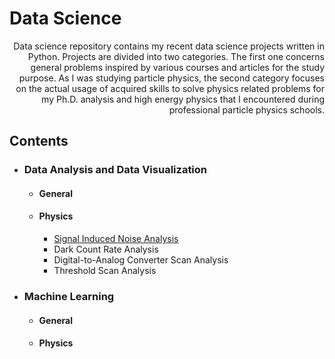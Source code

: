 # Data Science
<div style="text-align: right">
Data science repository contains my recent data science projects written in Python. Projects are divided into two categories. The first one concerns general problems inspired by various courses and articles for the study purpose. As I was studying particle physics, the second category focuses on the actual usage of acquired skills to solve physics related problems for my Ph.D. analysis and high energy physics that I encountered during professional particle physics schools.
</div>

## Contents

- ### Data Analysis and Data Visualization 
  - #### General
  
  - #### Physics
    - [Signal Induced Noise Analysis](https://github.com/islazykv/data-science/blob/main/data-analysis/physics/SIN-analysis.ipynb)
    - Dark Count Rate Analysis
    - Digital-to-Analog Converter Scan Analysis
    - Threshold Scan Analysis

- ### Machine Learning
  - #### General
  
  - #### Physics
